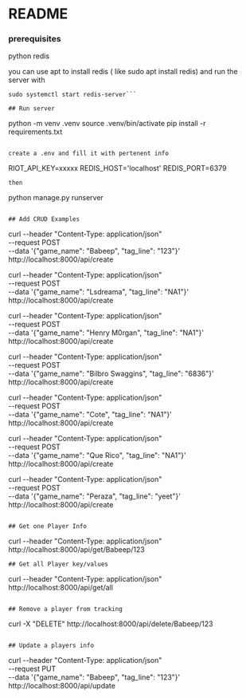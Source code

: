 # README

### prerequisites
 python
 redis

 you can use apt to install redis ( like sudo apt install redis)
 and run the server with 

 ```
 sudo systemctl start redis-server```

## Run server

```
python -m venv .venv
source .venv/bin/activate
pip install -r requirements.txt
```

create a .env and fill it with pertenent info

```
RIOT_API_KEY=xxxxx
REDIS_HOST='localhost'
REDIS_PORT=6379

```
then 
```
python manage.py runserver
```

## Add CRUD Examples 

```
curl --header "Content-Type: application/json" \
  --request POST \
  --data '{"game_name": "Babeep", "tag_line": "123"}' \
  http://localhost:8000/api/create

curl --header "Content-Type: application/json" \
  --request POST \
  --data '{"game_name": "Lsdreama", "tag_line": "NA1"}' \
  http://localhost:8000/api/create

curl --header "Content-Type: application/json" \
  --request POST \
  --data '{"game_name": "Henry M0rgan", "tag_line": "NA1"}' \
  http://localhost:8000/api/create

curl --header "Content-Type: application/json" \
  --request POST \
  --data '{"game_name": "Bilbro Swaggins", "tag_line": "6836"}' \
  http://localhost:8000/api/create

curl --header "Content-Type: application/json" \
  --request POST \
  --data '{"game_name": "Cote", "tag_line": "NA1"}' \
  http://localhost:8000/api/create

curl --header "Content-Type: application/json" \
  --request POST \
  --data '{"game_name": "Que Rico", "tag_line": "NA1"}' \
  http://localhost:8000/api/create

curl --header "Content-Type: application/json" \
  --request POST \
  --data '{"game_name": "Peraza", "tag_line": "yeet"}' \
  http://localhost:8000/api/create
```

## Get one Player Info
```
curl --header "Content-Type: application/json"    http://localhost:8000/api/get/Babeep/123
```
## Get all Player key/values
```
curl --header "Content-Type: application/json"    http://localhost:8000/api/get/all
```

## Remove a player from tracking
```
curl -X "DELETE" http://localhost:8000/api/delete/Babeep/123
```

## Update a players info
```
curl --header "Content-Type: application/json" \
  --request PUT \
  --data '{"game_name": "Babeep", "tag_line": "123"}' \
  http://localhost:8000/api/update
```

